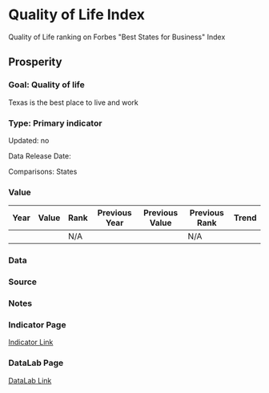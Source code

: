 # Quality of Life Index

Quality of Life ranking on Forbes "Best States for Business" Index

## Prosperity

### Goal: Quality of life

Texas is the best place to live and work

### Type: Primary indicator

Updated: no

Data Release Date: 

Comparisons: States

### Value

| Year |  Value      | Rank     | Previous Year   | Previous Value | Previous Rank | Trend | 
| ----------- | ----------- | ----------- | ----------- | ----------- | ----------- | -----------|
|             |             | N/A         |             |             | N/A         |          | 

### Data


### Source

### Notes

### Indicator Page

[Indicator Link](https://indicators.texas2036.org/indicator/30)


### DataLab Page

[DataLab Link](https://datalab.texas2036.org/khlafef/best-states-for-business-in-u-s?accesskey=mtkzoff)

